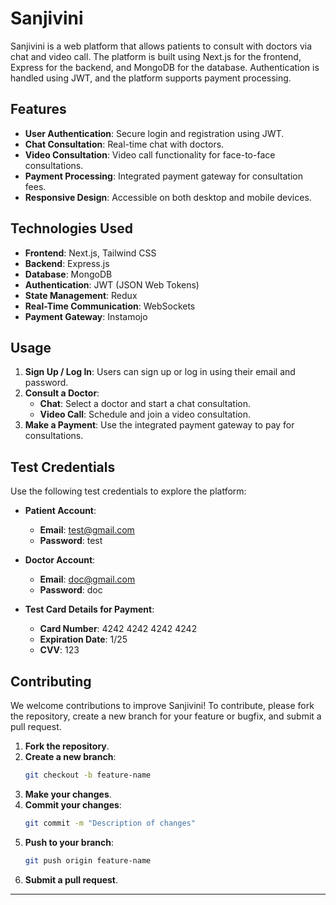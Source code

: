 # Sanjivini

Sanjivini is a web platform that allows patients to consult with doctors via chat and video call. The platform is built using Next.js for the frontend, Express for the backend, and MongoDB for the database. Authentication is handled using JWT, and the platform supports payment processing.



## Features

- **User Authentication**: Secure login and registration using JWT.
- **Chat Consultation**: Real-time chat with doctors.
- **Video Consultation**: Video call functionality for face-to-face consultations.
- **Payment Processing**: Integrated payment gateway for consultation fees.
- **Responsive Design**: Accessible on both desktop and mobile devices.

## Technologies Used

- **Frontend**: Next.js, Tailwind CSS
- **Backend**: Express.js
- **Database**: MongoDB
- **Authentication**: JWT (JSON Web Tokens)
- **State Management**: Redux
- **Real-Time Communication**: WebSockets
- **Payment Gateway**: Instamojo


## Usage

1. **Sign Up / Log In**: Users can sign up or log in using their email and password.
2. **Consult a Doctor**:
    - **Chat**: Select a doctor and start a chat consultation.
    - **Video Call**: Schedule and join a video consultation.
3. **Make a Payment**: Use the integrated payment gateway to pay for consultations.

## Test Credentials

Use the following test credentials to explore the platform:

- **Patient Account**:
    - **Email**: test@gmail.com
    - **Password**: test

- **Doctor Account**:
    - **Email**: doc@gmail.com
    - **Password**: doc

- **Test Card Details for Payment**:
    - **Card Number**: 4242 4242 4242 4242
    - **Expiration Date**: 1/25
    - **CVV**: 123

## Contributing

We welcome contributions to improve Sanjivini! To contribute, please fork the repository, create a new branch for your feature or bugfix, and submit a pull request.

1. **Fork the repository**.
2. **Create a new branch**:
    ```bash
    git checkout -b feature-name
    ```
3. **Make your changes**.
4. **Commit your changes**:
    ```bash
    git commit -m "Description of changes"
    ```
5. **Push to your branch**:
    ```bash
    git push origin feature-name
    ```
6. **Submit a pull request**.

---
